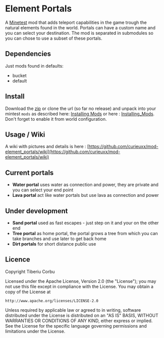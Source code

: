 Element Portals
===============

A [Minetest](http://minetest.net/) mod that adds teleport capabilities in the game trough the natural elements found in the world. Portals can have a custom name and you can select your destination. The mod is separated in submodules so you can chose to use a subset of these portals.

Dependencies
------------
Just mods found in defaults:

 - bucket
 - default


Install
-------
Download the [zip](https://github.com/curieuxx/mod-element_portals/archive/master.zip) or clone the url (so far no release)  and unpack into your mintest `mods` as described here: [Installing Mods](http://wiki.minetest.com/wiki/Installing_Mods) or here : [Installing_Mods](http://dev.minetest.net/Installing_Mods). Don't forget to enable it from world configuration.

Usage / Wiki
------------

A wiki with pictures and details is here :  [https://github.com/curieuxx/mod-element_portals/wiki](https://github.com/curieuxx/mod-element_portals/wiki)


Current portals
---------------

 * __Water portal__ uses water as connection and power, they are private and you can select your end point
 * __Lava portal__ act like water portals but use lava as connection and power

Under development
-------------------------

 * __Sand portal__ used as fast escapes - just step on it and your on the other end
 * __Tree portal__ as home portal, the portal grows a tree from which you can take branches and use later to get back home
 * __Dirt portals__ for short distance public use


Licence
-------

Copyright Tiberiu Corbu

Licensed under the Apache License, Version 2.0 (the "License");
you may not use this file except in compliance with the License.
You may obtain a copy of the License at

    http://www.apache.org/licenses/LICENSE-2.0

Unless required by applicable law or agreed to in writing, software
distributed under the License is distributed on an "AS IS" BASIS,
WITHOUT WARRANTIES OR CONDITIONS OF ANY KIND, either express or implied.
See the License for the specific language governing permissions and
limitations under the License.

